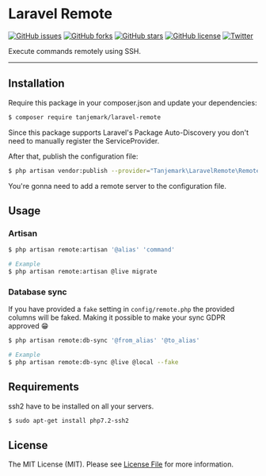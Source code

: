 # Laravel Remote

[![GitHub issues](https://img.shields.io/github/issues/tanjemark/laravel-remote.svg?style=flat-square)](https://github.com/tanjemark/remote/issues)
[![GitHub forks](https://img.shields.io/github/forks/tanjemark/laravel-remote.svg?style=flat-square)](https://github.com/tanjemark/remote/network/members)
[![GitHub stars](https://img.shields.io/github/stars/tanjemark/laravel-remote.svg?style=flat-square)](https://github.com/tanjemark/remote/stargazers)
[![GitHub license](https://img.shields.io/github/license/tanjemark/laravel-remote.svg?style=flat-square)](https://github.com/tanjemark/remote/blob/master/LICENSE.md)
[![Twitter](https://img.shields.io/twitter/url/https/github.com/tanjemark/laravel-remote.svg?style=flat-square)](https://twitter.com/intent/tweet?text=Wow:&url=https%3A%2F%2Fgithub.com%2Ftanjemark%2Flaravel-remote)

Execute commands remotely using SSH.

---

## Installation

Require this package in your composer.json and update your dependencies:

```bash
$ composer require tanjemark/laravel-remote
```

Since this package supports Laravel's Package Auto-Discovery
you don't need to manually register the ServiceProvider.

After that, publish the configuration file:
```bash
$ php artisan vendor:publish --provider="Tanjemark\LaravelRemote\RemoteServiceProvider"
```
You're gonna need to add a remote server to the configuration file.


## Usage

### Artisan
```bash
$ php artisan remote:artisan '@alias' 'command'
```

```bash
# Example
$ php artisan remote:artisan @live migrate 
```

### Database sync
If you have provided a `fake` setting in `config/remote.php` the provided columns will be faked. Making it possible to make your sync GDPR approved 😁

```bash
$ php artisan remote:db-sync '@from_alias' '@to_alias'
```

```bash
# Example
$ php artisan remote:db-sync @live @local --fake
```

## Requirements
ssh2 have to be installed on all your servers.

```bash
$ sudo apt-get install php7.2-ssh2
```

## License
The MIT License (MIT). Please see [License File](LICENSE.md) for more information.
